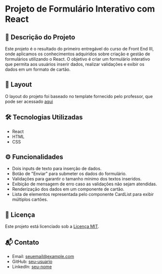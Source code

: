 # Projeto de Formulário Interativo com React

## 📝 Descrição do Projeto
Este projeto é o resultado do primeiro entregável do curso de Front End III, onde aplicamos os conhecimentos adquiridos sobre criação e gestão de formulários utilizando o React. O objetivo é criar um formulário interativo que permita aos usuários inserir dados, realizar validações e exibir os dados em um formato de cartão.

## 🎨 Layout
O layout do projeto foi baseado no template fornecido pelo professor, que pode ser acessado [aqui](https://www.figma.com/file/j3Awfr71PeNZrQ8tLybmBP/Checkpoint-1---Front-3?type=design&node-id=0%3A1&mode=design&t=2tKhglFoOLl5ggRM-1)

## 🛠️ Tecnologias Utilizadas
- React
- HTML
- CSS

## ⚙️ Funcionalidades
- Dois inputs de texto para inserção de dados.
- Botão de "Enviar" para submeter os dados do formulário.
- Validações para garantir o tamanho mínimo dos textos inseridos.
- Exibição de mensagem de erro caso as validações não sejam atendidas.
- Renderização dos dados em um componente de cartão.
- Lista de elementos representada pelo componente CardList para exibir múltiplos cartões.



## 📄 Licença
Este projeto está licenciado sob a [Licença MIT](link_da_licenca).

## 📬 Contato
- Email: seuemail@example.com
- GitHub: [seu-usuario](https://github.com/DevLuizSouza)
- LinkedIn: [seu-nome](https://www.linkedin.com/in/luizdesouza88)

